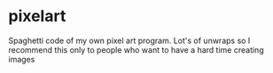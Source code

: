 # pixelart
Spaghetti code of my own pixel art program. Lot's of unwraps so I recommend this only to people who want to have a hard time creating images
